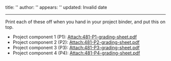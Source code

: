 title: ''
author: ''
appears: ''
updated: Invalid date

---

Print each of these off when you hand in your project binder, and put this on top.

* Project component 1 (P1): [Attach:481-P1-grading-sheet.pdf](Teaching/481-P1-grading-sheet.pdf)
* Project component 2 (P2): [Attach:481-P2-grading-sheet.pdf](Teaching/481-P2-grading-sheet.pdf)
* Project component 3 (P3): [Attach:481-P3-grading-sheet.pdf](Teaching/481-P3-grading-sheet.pdf)
* Project component 4 (P4): [Attach:481-P4-grading-sheet.pdf](Teaching/481-P4-grading-sheet.pdf)
